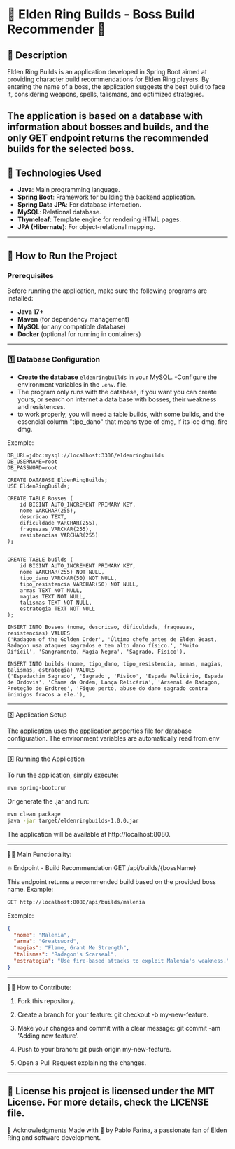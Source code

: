 # 🌟 Elden Ring Builds - Boss Build Recommender 🌟 #

## 📖 Description

Elden Ring Builds is an application developed in Spring Boot aimed at providing character build recommendations for Elden Ring players. By entering the name of a boss, the application suggests the best build to face it, considering weapons, spells, talismans, and optimized strategies.

The application is based on a database with information about bosses and builds, and the only GET endpoint returns the recommended builds for the selected boss.
---

## 🔧 Technologies Used

- **Java**: Main programming language.
- **Spring Boot**: Framework for building the backend application.
- **Spring Data JPA**: For database interaction.
- **MySQL**: Relational database.
- **Thymeleaf**: Template engine for rendering HTML pages.
- **JPA (Hibernate)**: For object-relational mapping.

---

## 🚀 How to Run the Project

### Prerequisites

Before running the application, make sure the following programs are installed:

- **Java 17+**
- **Maven** (for dependency management)
- **MySQL** (or any compatible database)
- **Docker** (optional for running in containers)

---

### 1️⃣ Database Configuration

- **Create the database** `eldenringbuilds`  in your MySQL.
-Configure the environment variables in the `.env`. file.
- The program only runs with the database, if you want you can create yours, or search on internet a data base with bosses, their weakness and resistences.
- to work properly, you will need a table builds, with some builds, and the essencial column "tipo_dano" that means type of dmg, if its ice dmg, fire dmg.

Exemple:

```env
DB_URL=jdbc:mysql://localhost:3306/eldenringbuilds
DB_USERNAME=root
DB_PASSWORD=root
```
```mysql
CREATE DATABASE EldenRingBuilds;
USE EldenRingBuilds;

CREATE TABLE Bosses (
    id BIGINT AUTO_INCREMENT PRIMARY KEY,
    nome VARCHAR(255),
    descricao TEXT,
    dificuldade VARCHAR(255),
    fraquezas VARCHAR(255),
    resistencias VARCHAR(255)
);


CREATE TABLE builds (
    id BIGINT AUTO_INCREMENT PRIMARY KEY,
    nome VARCHAR(255) NOT NULL,
    tipo_dano VARCHAR(50) NOT NULL,
    tipo_resistencia VARCHAR(50) NOT NULL,
    armas TEXT NOT NULL,
    magias TEXT NOT NULL,
    talismas TEXT NOT NULL,
    estrategia TEXT NOT NULL
);

INSERT INTO Bosses (nome, descricao, dificuldade, fraquezas, resistencias) VALUES
('Radagon of the Golden Order', 'Último chefe antes de Elden Beast, Radagon usa ataques sagrados e tem alto dano físico.', 'Muito Difícil', 'Sangramento, Magia Negra', 'Sagrado, Físico'),

INSERT INTO builds (nome, tipo_dano, tipo_resistencia, armas, magias, talismas, estrategia) VALUES
('Espadachim Sagrado', 'Sagrado', 'Físico', 'Espada Relicário, Espada de Ordovis', 'Chama da Ordem, Lança Relicária', 'Arsenal de Radagon, Proteção de Erdtree', 'Fique perto, abuse do dano sagrado contra inimigos fracos a ele.'),
```
---

2️⃣ Application Setup

The application uses the application.properties file for database configuration. 
The environment variables are automatically read from.env

---

3️⃣ Running the Application

To run the application, simply execute:

```bash
mvn spring-boot:run
```
Or generate the .jar and run:

```bash
mvn clean package
java -jar target/eldenringbuilds-1.0.0.jar
```
The application will be available at http://localhost:8080.

---
🧑‍💻 Main Functionality:

🔥 Endpoint - Build Recommendation
GET /api/builds/{bossName}

This endpoint returns a recommended build based on the provided boss name. Example:
```bash
GET http://localhost:8080/api/builds/malenia
```
Exemple:
```json
{
  "nome": "Malenia",
  "arma": "Greatsword",
  "magias": "Flame, Grant Me Strength",
  "talismas": "Radagon's Scarseal",
  "estrategia": "Use fire-based attacks to exploit Malenia's weakness."
}
```
---

👨‍💻 How to Contribute:

1. Fork this repository.

2. Create a branch for your feature: git checkout -b my-new-feature.

3. Make your changes and commit with a clear message: git commit -am 'Adding new feature'.

4. Push to your branch: git push origin my-new-feature.

5. Open a Pull Request explaining the changes.

---

📝 License
his project is licensed under the MIT License. For more details, check the LICENSE file.
---
🙌  Acknowledgments
Made with 💙 by Pablo Farina, a passionate fan of Elden Ring and software development.
